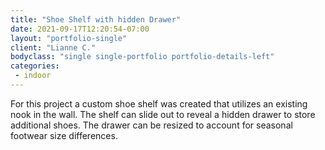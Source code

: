 ```yaml
---
title: "Shoe Shelf with hidden Drawer"
date: 2021-09-17T12:20:54-07:00
layout: "portfolio-single"
client: "Lianne C."
bodyclass: "single single-portfolio portfolio-details-left"
categories:
 - indoor
---
```

For this project a custom shoe shelf was created that utilizes an existing nook
in the wall. The shelf can slide out to reveal a hidden drawer to store
additional shoes. The drawer can be resized to account for seasonal footwear size
differences.
